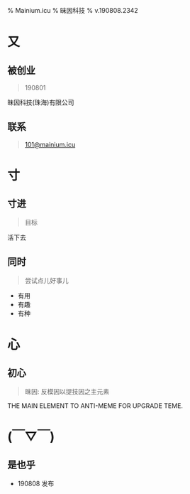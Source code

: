 % Mainium.icu
% 昧因科技
% v.190808.2342

# 又


## 被创业
> 190801

昧因科技(珠海)有限公司

## 联系
> 101@mainium.icu


# 寸


## 寸进
> 目标

活下去


## 同时
> 尝试点儿好事儿

- 有用
- 有趣
- 有种


# 心


## 初心
> 昩因: 反模因以提技因之主元素

THE MAIN ELEMENT TO ANTI-MEME FOR UPGRADE TEME.


# (￣▽￣)

## 是也乎

- 190808 发布
